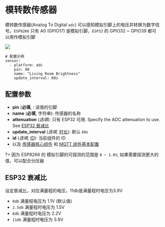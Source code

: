 # 模转数传感器

模转数传感器(Analog To Digital `adc`) 可以感知模拟引脚上的电压并转换为数字信号。`ESP8266` 只有 A0 (GPIO17) 是模拟引脚，`ESP32` 的
GPIO32 ~ GPIO39 都可以用作模拟引脚

![](https://ws1.sinaimg.cn/large/007fN5Xegy1fxenagq1nlj30mw03ewef.jpg)



```
# 配置示例
sensor:
  - platform: adc
    pin: A0
    name: "Living Room Brightness"
    update_interval: 60s
```

## 配置参数

- **pin** (**必填**, : 读值的引脚
- **name** (**必填**, 字符串): 传感器的名称
- **attenuation** (*选填*): 只有 ESP32 可用. Specify the ADC attenuation to use. See [ESP32 衰减比](#ESP32_衰减比)
- **update_interval** (*选填*, [时长](esphome/guides/configuration-types#时长)): 默认 `60s`
- **id** (*选填*, [ID](esphome/guides/configuration-types#id)): 当前组件的 ID
- 以及 [传感器核心组件](esphome/components/sensor/#基本配置) 和 [MQTT 组件基本配置](esphome/components/mqtt#MQTT-组件基本配置项)

?> 因为 ESP8266 的 模拟引脚的可探测的范围是  `0 ~ 1.0V`, 如果需要探测更大的值，可以配合分压器


## ESP32 衰减比

设定衰减比，对应满量程的电压，11db是满量程时电压为3.9V

- `0db` 满量程电压为 1.1V (默认值)
- `2.5db` 满量程时电压为 1.5V
- `6db` 满量程时电压为 2.2V
- `11db` 满量程时电压为 3.9V


